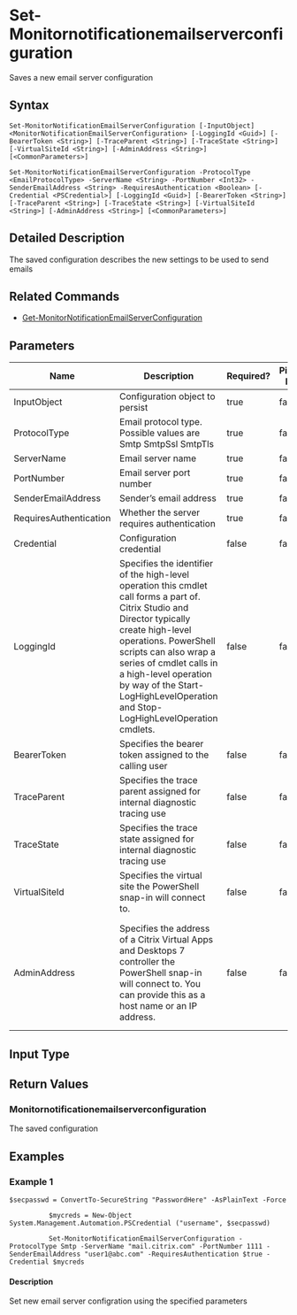﻿
# Set-Monitornotificationemailserverconfiguration
Saves a new email server configuration
## Syntax

```
Set-MonitorNotificationEmailServerConfiguration [-InputObject] <MonitorNotificationEmailServerConfiguration> [-LoggingId <Guid>] [-BearerToken <String>] [-TraceParent <String>] [-TraceState <String>] [-VirtualSiteId <String>] [-AdminAddress <String>] [<CommonParameters>]  
  
Set-MonitorNotificationEmailServerConfiguration -ProtocolType <EmailProtocolType> -ServerName <String> -PortNumber <Int32> -SenderEmailAddress <String> -RequiresAuthentication <Boolean> [-Credential <PSCredential>] [-LoggingId <Guid>] [-BearerToken <String>] [-TraceParent <String>] [-TraceState <String>] [-VirtualSiteId <String>] [-AdminAddress <String>] [<CommonParameters>]
```

## Detailed Description
The saved configuration describes the new settings to be used to send emails


## Related Commands

* [Get-MonitorNotificationEmailServerConfiguration](../Get-MonitorNotificationEmailServerConfiguration/)
## Parameters
| Name   | Description | Required? | Pipeline Input | Default Value |
| --- | --- | --- | --- | --- |
| InputObject | Configuration object to persist | true | false |  |
| ProtocolType | Email protocol type. Possible values are Smtp SmtpSsl SmtpTls | true | false |  |
| ServerName | Email server name | true | false |  |
| PortNumber | Email server port number | true | false |  |
| SenderEmailAddress | Sender’s email address | true | false |  |
| RequiresAuthentication | Whether the server requires authentication | true | false |  |
| Credential | Configuration credential | false | false |  |
| LoggingId | Specifies the identifier of the high-level operation this cmdlet call forms a part of. Citrix Studio and Director typically create high-level operations. PowerShell scripts can also wrap a series of cmdlet calls in a high-level operation by way of the Start-LogHighLevelOperation and Stop-LogHighLevelOperation cmdlets. | false | false |  |
| BearerToken | Specifies the bearer token assigned to the calling user | false | false |  |
| TraceParent | Specifies the trace parent assigned for internal diagnostic tracing use | false | false |  |
| TraceState | Specifies the trace state assigned for internal diagnostic tracing use | false | false |  |
| VirtualSiteId | Specifies the virtual site the PowerShell snap-in will connect to. | false | false |  |
| AdminAddress | Specifies the address of a Citrix Virtual Apps and Desktops 7 controller the PowerShell snap-in will connect to. You can provide this as a host name or an IP address. | false | false | Localhost. Once a value is provided by any cmdlet, this value becomes the default. |

## Input Type

### 

## Return Values

### Monitornotificationemailserverconfiguration
The saved configuration
## Examples

### Example 1

```
$secpasswd = ConvertTo-SecureString "PasswordHere" -AsPlainText -Force  
  
          $mycreds = New-Object System.Management.Automation.PSCredential ("username", $secpasswd)  
  
          Set-MonitorNotificationEmailServerConfiguration -ProtocolType Smtp -ServerName "mail.citrix.com" -PortNumber 1111 -SenderEmailAddress "user1@abc.com" -RequiresAuthentication $true -Credential $mycreds
```

#### Description
Set new email server configration using the specified parameters
